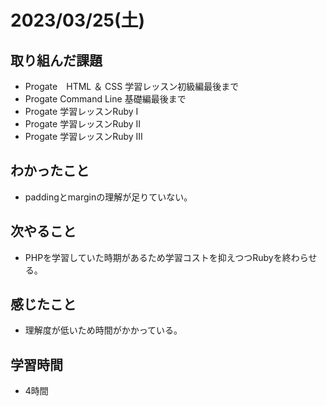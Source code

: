 #  2023/03/25(土) 
## 取り組んだ課題
- Progate　HTML ＆ CSS 学習レッスン初級編最後まで
- Progate Command Line 基礎編最後まで
- Progate 学習レッスンRuby I
- Progate 学習レッスンRuby II
- Progate 学習レッスンRuby III

## わかったこと
- paddingとmarginの理解が足りていない。

## 次やること
- PHPを学習していた時期があるため学習コストを抑えつつRubyを終わらせる。

## 感じたこと
- 理解度が低いため時間がかかっている。

## 学習時間
- 4時間
